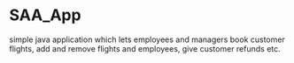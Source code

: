 # SAA_App
simple java application which lets employees and managers book customer flights, add and remove flights and employees, give customer refunds etc.
